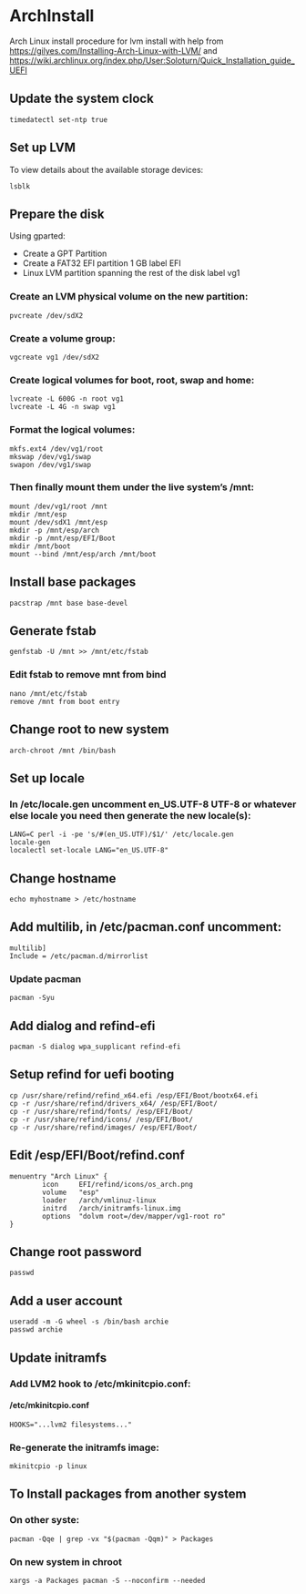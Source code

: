 # ArchInstall
Arch Linux install procedure for lvm install
with help from https://gilyes.com/Installing-Arch-Linux-with-LVM/ and https://wiki.archlinux.org/index.php/User:Soloturn/Quick_Installation_guide_UEFI

## Update the system clock
```
timedatectl set-ntp true
```

## Set up LVM
To view details about the available storage devices:
```
lsblk
```
## Prepare the disk
Using gparted:
- Create a GPT Partition
- Create a FAT32 EFI partition 1 GB label EFI
- Linux LVM partition spanning the rest of the disk label vg1

### Create an LVM physical volume on the new partition:

```
pvcreate /dev/sdX2
```

### Create a volume group:
```
vgcreate vg1 /dev/sdX2
```

### Create logical volumes for boot, root, swap and home:

```
lvcreate -L 600G -n root vg1
lvcreate -L 4G -n swap vg1
```

### Format the logical volumes:

```
mkfs.ext4 /dev/vg1/root
mkswap /dev/vg1/swap
swapon /dev/vg1/swap
```

### Then finally mount them under the live system’s /mnt:

```
mount /dev/vg1/root /mnt
mkdir /mnt/esp
mount /dev/sdX1 /mnt/esp
mkdir -p /mnt/esp/arch
mkdir -p /mnt/esp/EFI/Boot
mkdir /mnt/boot
mount --bind /mnt/esp/arch /mnt/boot
```

## Install base packages
```
pacstrap /mnt base base-devel
```
## Generate fstab
```
genfstab -U /mnt >> /mnt/etc/fstab
```
### Edit fstab to remove mnt from bind
```
nano /mnt/etc/fstab
remove /mnt from boot entry
```

## Change root to new system
```
arch-chroot /mnt /bin/bash
```
## Set up locale
### In /etc/locale.gen uncomment en_US.UTF-8 UTF-8 or whatever else locale you need then generate the new locale(s):

```
LANG=C perl -i -pe 's/#(en_US.UTF)/$1/' /etc/locale.gen
locale-gen
localectl set-locale LANG="en_US.UTF-8"
```
## Change hostname
```
echo myhostname > /etc/hostname
```
## Add multilib, in /etc/pacman.conf uncomment:
```
multilib]
Include = /etc/pacman.d/mirrorlist
```
### Update pacman
```
pacman -Syu
```

## Add dialog and refind-efi
```
pacman -S dialog wpa_supplicant refind-efi
```

## Setup refind for uefi booting
```
cp /usr/share/refind/refind_x64.efi /esp/EFI/Boot/bootx64.efi
cp -r /usr/share/refind/drivers_x64/ /esp/EFI/Boot/
cp -r /usr/share/refind/fonts/ /esp/EFI/Boot/
cp -r /usr/share/refind/icons/ /esp/EFI/Boot/
cp -r /usr/share/refind/images/ /esp/EFI/Boot/
```

## Edit /esp/EFI/Boot/refind.conf
```
menuentry "Arch Linux" {
        icon     EFI/refind/icons/os_arch.png
        volume   "esp"
        loader   /arch/vmlinuz-linux
        initrd   /arch/initramfs-linux.img
        options  "dolvm root=/dev/mapper/vg1-root ro"
}
```

## Change root password
```
passwd
```

## Add a user account
```
useradd -m -G wheel -s /bin/bash archie
passwd archie
```

## Update initramfs
### Add LVM2 hook to /etc/mkinitcpio.conf:

#### /etc/mkinitcpio.conf
```
HOOKS="...lvm2 filesystems..."
```
### Re-generate the initramfs image:
```
mkinitcpio -p linux
```

## To Install packages from another system
### On other syste:
```
pacman -Qqe | grep -vx "$(pacman -Qqm)" > Packages
```

### On new system in chroot
```
xargs -a Packages pacman -S --noconfirm --needed
```
